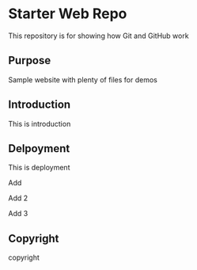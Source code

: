 # Starter Web Repo

This repository is for showing how Git and GitHub work

## Purpose

Sample website with plenty of files for demos

## Introduction

This is introduction

## Delpoyment

This is deployment

Add

Add 2

Add 3

## Copyright

copyright
